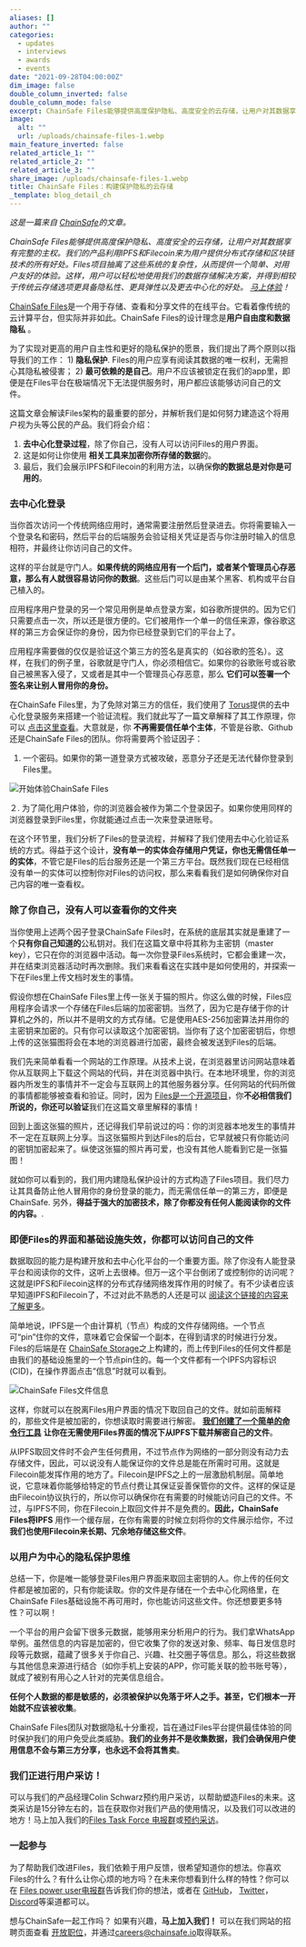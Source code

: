```yaml
---
aliases: []
author: ""
categories:
  - updates
  - interviews
  - awards
  - events
date: "2021-09-28T04:00:00Z"
dim_image: false
double_column_inverted: false
double_column_mode: false
excerpt: ChainSafe Files能够提供高度保护隐私、高度安全的云存储，让用户对其数据享有完整的主权。
image:
  alt: ""
  url: /uploads/chainsafe-files-1.webp
main_feature_inverted: false
related_article_1: ""
related_article_2: ""
related_article_3: ""
share_image: /uploads/chainsafe-files-1.webp
title: ChainSafe Files：构建保护隐私的云存储
_template: blog_detail_ch
---
```


_这是一篇来自_ [_ChainSafe_](https://chainsafe.io/)_的文章。_

_ChainSafe Files能够提供高度保护隐私、高度安全的云存储，让用户对其数据享有完整的主权。我们的产品利用IPFS和Filecoin来为用户提供分布式存储和区块链技术的所有好处。Files项目抽离了这些系统的复杂性，从而提供一个简单、对用户友好的体验。这样，用户可以轻松地使用我们的数据存储解决方案，并得到相较于传统云存储选项更具备隐私性、更具弹性以及更去中心化的好处。_ [_马上体验_](https://files.chainsafe.io/)_！_

[ChainSafe Files](https://files.chainsafe.io/)是一个用于存储、查看和分享文件的在线平台。它看着像传统的云计算平台，但实际并非如此。ChainSafe Files的设计理念是**用户自由度和数据隐私** 。

为了实现对更高的用户自主性和更好的隐私保护的愿景，我们提出了两个原则以指导我们的工作： 1) **隐私保护**. Files的用户应享有阅读其数据的唯一权利，无需担心其隐私被侵害； 2) **最可依赖的是自己**。用户不应该被锁定在我们的app里，即便是在Files平台在极端情况下无法提供服务时，用户都应该能够访问自己的文件。

这篇文章会解读Files架构的最重要的部分，并解析我们是如何努力建造这个将用户视为头等公民的产品。我们将会介绍：

1. **去中心化登录过程**，除了你自己，没有人可以访问Files的用户界面。
2. 这是如何让你使用 **相关工具来加密你所存储的数据**的。
3. 最后，我们会展示IPFS和Filecoin的利用方法，以确保**你的数据总是对你是可用的**。

### **去中心化登录**

当你首次访问一个传统网络应用时，通常需要注册然后登录进去。你将需要输入一个登录名和密码，然后平台的后端服务会验证相关凭证是否与你注册时输入的信息相符，并最终让你访问自己的文件。

这样的平台就是守门人。**如果传统的网络应用有一个后门，或者某个管理员心存恶意，那么有人就很容易访问你的数据**。这些后门可以是由某个黑客、机构或平台自己植入的。

应用程序用户登录的另一个常见用例是单点登录方案，如谷歌所提供的。因为它们只需要点击一次，所以还是很方便的。它们被用作一个单一的信任来源，像谷歌这样的第三方会保证你的身份，因为你已经登录到它们的平台上了。

应用程序需要做的仅仅是验证这个第三方的签名是真实的（如谷歌的签名）。这样，在我们的例子里，谷歌就是守门人，你必须相信它。如果你的谷歌账号或谷歌自己被黑客入侵了，又或者是其中一个管理员心存恶意，那么 **它们可以签署一个签名来让别人冒用你的身份。**

在ChainSafe Files里，为了免除对第三方的信任，我们使用了 [Torus](https://tech.tor.us)提供的去中心化登录服务来搭建一个验证流程。我们就此写了一篇文章解释了其工作原理，你可以 [点击这里查看](https://medium.com/chainsafe-systems/major-improvement-to-chainsafe-files-ab489d3e52a2)。大意就是，你 **不再需要信任单个主体**，不管是谷歌、Github还是ChainSafe Files的团队。你将需要两个验证因子：

1. 一个密码。如果你的第一道登录方式被攻破，恶意分子还是无法代替你登录到Files里。

![开始体验ChainSafe Files](/uploads/chainsafe-files-1-1.webp)

２. 为了简化用户体验，你的浏览器会被作为第二个登录因子。如果你使用同样的浏览器登录到Files里，你就能通过点击一次来登录进账号。

在这个环节里，我们分析了Files的登录流程，并解释了我们使用去中心化验证系统的方式。得益于这个设计，**没有单一的实体会存储用户凭证，你也无需信任单一的实体**，不管它是Files的后台服务还是一个第三方平台。既然我们现在已经相信没有单一的实体可以控制你对Files的访问权，那么来看看我们是如何确保你对自己内容的唯一查看权。

### **除了你自己，没有人可以查看你的文件夹**

当你使用上述两个因子登录ChainSafe Files时，在系统的底层其实就是重建了一个**只有你自己知道的**公私钥对。我们在这篇文章中将其称为主密钥（master key），它只在你的浏览器中活动。每一次你登录Files系统时，它都会重建一次，并在结束浏览器活动时再次删除。我们来看看这在实践中是如何使用的，并探索一下在Files里上传文档时发生的事情。

假设你想在ChainSafe Files里上传一张关于猫的照片。你这么做的时候，Files应用程序会请求一个存储在Files后端的加密密钥。当然了，因为它是存储于你的计算机之外的，所以并不是明文的方式存储。它是使用AES-256加密算法并用你的主密钥来加密的。只有你可以读取这个加密密钥。当你有了这个加密密钥后，你想上传的这张猫图将会在本地的浏览器进行加密，最终会被发送到Files的后端。

我们先来简单看看一个网站的工作原理。从技术上说，在浏览器里访问网站意味着你从互联网上下载这个网站的代码，并在浏览器中执行。在本地环境里，你的浏览器内所发生的事情并不一定会与互联网上的其他服务器分享。任何网站的代码所做的事情都能够被查看和验证。同时，因为 [Files是一个开源项目](https://github.com/ChainSafe/ui-monorepo/tree/dev/packages/files-ui)，你**不必相信我们所说的，你还可以验证**我们在这篇文章里解释的事情！

回到上面这张猫的照片，还记得我们早前说过的吗：你的浏览器本地发生的事情并不一定在互联网上分享。当这张猫照片到达Files的后台，它早就被只有你能访问的密钥加密起来了。纵使这张猫的照片再可爱，也没有其他人能看到它是一张猫图！

就如你可以看到的，我们用内建隐私保护设计的方式构造了Files项目。我们尽力让其具备防止他人冒用你的身份登录的能力，而无需信任单一的第三方，即便是ChainSafe. 另外，**得益于强大的加密技术，除了你都没有任何人能阅读你的文件的内容。**.

### **即便Files的界面和基础设施失效，你都可以访问自己的文件**

数据取回的能力是构建开放和去中心化平台的一个重要方面。除了你没有人能登录平台和阅读你的文件，这听上去很棒。但万一这个平台倒闭了或控制你的访问呢？这就是IPFS和Filecoin这样的分布式存储网络发挥作用的时候了。有不少读者应该早知道IPFS和Filecoin了，不过对此不熟悉的人还是可以 [阅读这个链接的内容来了解更多](https://docs.filecoin.io/about-filecoin/ipfs-and-filecoin/)。

简单地说，IPFS是一个由计算机（节点）构成的文件存储网络。一个节点可“pin”住你的文件，意味着它会保留一个副本，在得到请求的时候进行分发。Files的后端是在 [ChainSafe Storage](http://storage.chainsafe.io)之上构建的，而上传到Files的任何文件都是由我们的基础设施里的一个节点pin住的。每一个文件都有一个IPFS内容标识(CID)，在操作界面点击“信息”时就可以看到。

![ChainSafe Files文件信息](/uploads/file-info.webp)

这样，你就可以在脱离Files用户界面的情况下取回自己的文件。就如前面解释的，那些文件是被加密的，你想读取时需要进行解密。 [**我们创建了一个简单的命令行工具**](https://github.com/ChainSafe/files-cli) **让你在无需使用Files界面的情况下从IPFS下载并解密自己的文件**。

从IPFS取回文件时不会产生任何费用，不过节点作为网络的一部分则没有动力去存储文件，因此，可以说没有人能保证你的文件总是能在所需时可用。这就是Filecoin能发挥作用的地方了。Filecoin是IPFS之上的一层激励机制层。简单地说，它意味着你能够给特定的节点付费让其保证妥善保管你的文件。这样的保证是由Filecoin协议执行的，所以你可以确保你在有需要的时候能访问自己的文件。不过，与IPFS不同，你在Filecoin上取回文件并不是免费的。**因此，ChainSafe Files将IPFS** 用作一个缓存层，在你有需要的时候立刻将你的文件展示给你，不过**我们也使用Filecoin来长期、冗余地存储这些文件**。

### **以用户为中心的隐私保护思维**

总结一下，你是唯一能够登录Files用户界面来取回主密钥的人。你上传的任何文件都是被加密的，只有你能读取。你的文件是存储在一个去中心化网络里，在ChainSafe Files基础设施不再可用时，你也能访问这些文件。你还想要更多特性？可以啊！

一个平台的用户会留下很多元数据，能够用来分析用户的行为。我们拿WhatsApp举例。虽然信息的内容是加密的，但它收集了你的发送对象、频率、每日发信息时段等元数据，蕴藏了很多关于你自己、兴趣、社交圈子等信息。那么，将这些数据与其他信息来源进行结合（如你手机上安装的APP，你可能关联的脸书账号等），就成了被别有用心之人针对的完美信息组合。

**任何个人数据的都是敏感的，必须被保护以免落于坏人之手。甚至，它们根本一开始就不应该被收集**。

ChainSafe Files团队对数据隐私十分重视，旨在通过Files平台提供最佳体验的同时保护我们的用户免受此类威胁。**我们的业务并不是收集数据，我们会确保用户使用信息不会与第三方分享，也永远不会将其售卖**。

### **我们正进行用户采访！**

可以与我们的产品经理Colin Schwarz预约用户采访，以帮助塑造Files的未来。这类采访是15分钟左右的，旨在获取你对我们产品的使用情况，以及我们可以改进的地方！马上加入我们的[Files Task Force 电报群](https://t.me/joinchat/mhd6CPFR45gyYmUx)或[预约采访](https://calendly.com/colinschwarz/chainsafe-files-chat)。

### **一起参与**

为了帮助我们改进Files，我们依赖于用户反馈，很希望知道你的想法。你喜欢Files的什么？有什么让你心烦的地方吗？在未来你想看到什么样的特性？你可以在 [Files power user电报群](https://t.me/joinchat/mhd6CPFR45gyYmUx)告诉我们你的想法，或者在 [GitHub](https://github.com/ChainSafe/ui-monorepo/tree/dev/packages/files-ui)， [Twitter](https://twitter.com/ChainSafeth)， [Discord](https://discord.gg/CprJHjrWG6)等渠道都可以。

想与ChainSafe一起工作吗？ 如果有兴趣，**马上加入我们！** 可以在我们网站的招聘页面查看 [开放职位](https://chainsafe.io/careers)，并通过[careers@chainsafe.io](mailto:careers@chainsafe.io)取得联系。
